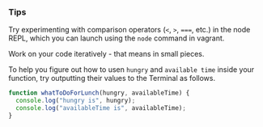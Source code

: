 ### Tips

Try experimenting with comparison operators (`<`, `>`, `===`, etc.) in the node REPL, which you can launch using the `node` command in vagrant.

Work on your code iteratively - that means in small pieces.

To help you figure out how to usen `hungry` and `available time` inside your function, try outputting their values to the Terminal as follows.

```javascript
function whatToDoForLunch(hungry, availableTime) {
  console.log("hungry is", hungry);
  console.log("availableTime is", availableTime);
}
```